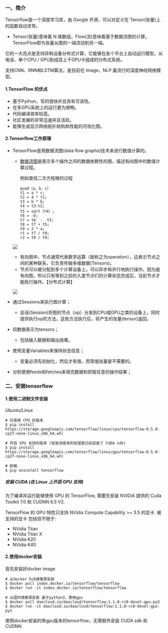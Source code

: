 ### 一、简介

Tensorflow是一个深度学习库，由 Google 开源，可以对定义在 Tensor(张量)上的函数自动求导。

- Tensor(张量)意味着 N 维数组，Flow(流)意味着基于数据流图的计算，TensorFlow即为张量从图的一端流动到另一端。

它的一大亮点是支持异构设备分布式计算，它能够在各个平台上自动运行模型，从电话、单个CPU / GPU到成百上千GPU卡组成的分布式系统。

支持CNN、RNN和LSTM算法，是目前在 Image，NLP 最流行的深度神经网络模型。

#### 1.TensorFlow 的优点

- 基于Python，写的很快并且具有可读性。
- 在多GPU系统上的运行更为顺畅。
- 代码编译效率较高。
- 社区发展的非常迅速并且活跃。
- 能够生成显示网络拓扑结构和性能的可视化图。

#### 2.Tensorflow工作原理

- TensorFlow是用数据流图(data flow graphs)技术来进行数值计算的。
  - [数据流图](https://link.jianshu.com/?t=http://bears.ece.ucsb.edu/research-info/DP/dfg.html)是表示多个操作之间的数据依赖性的图，描述有向图中的数值计算过程。

    例如查找二次方程根的过程

    ```shell
    quad（a，b，c）
    t1 = a * c; 
    t2 = 4 * t1; 
    t3 = b * b; 
    t4 = t3-t2; 
    t5 = sqrt（t4）; 
    t6 = -b; 
    t7 = t6  -  t5; 
    t8 = t7 + t5; 
    t9 = 2 * a; 
    r1 = t7 / t9; 
    r2 = t8 / t9;
    ```

  ![](http://bears.ece.ucsb.edu/research-info/DP/dfg.figure.id.1.gif)
  - 有向图中，节点通常代表数学运算（故称之为operation），边表示节点之间的某种联系，它负责传输多维数据(Tensors)。
  - 节点可以被分配到多个计算设备上，可以异步和并行地执行操作。因为是有向图，所以只有等到之前的入度节点们的计算状态完成后，当前节点才能执行操作。【分布式计算】

  ![](https://upload-images.jianshu.io/upload_images/1667471-e4a514208212aafb.png?imageMogr2/auto-orient/strip%7CimageView2/2/w/331/format/webp)

- 通过Sessions来执行图计算；
  - 会话(Session)将图的节点（op）分发到CPU或GPU之类的设备上，同时提供执行op的方法，这些方法执行后，将产生的张量(tensor)返回。

- 将数据表示为tensors；
  - 包括输入数据和输出结果。

- 使用变量Variables来保持状态信息；
  - 变量必须先初始化，然后才有值，而常值张量是不需要的。

- 分别使用feeds和fetches来填充数据和抓取任意的操作结果；



### 二、安装tensorflow

#### 1.使用二进制文件安装

Ubuntu/Linux

```shell
# 仅使用 CPU 的版本
$ pip install https://storage.googleapis.com/tensorflow/linux/cpu/tensorflow-0.5.0-cp27-none-linux_x86_64.whl

# 开启 GPU 支持的版本 (安装该版本的前提是已经安装了 CUDA sdk)
$ pip install https://storage.googleapis.com/tensorflow/linux/gpu/tensorflow-0.5.0-cp27-none-linux_x86_64.whl

# 卸载
$ pip uninstall tensorflow
```

##### 安装 CUDA (在 Linux 上开启 GPU 支持)

为了编译并运行能够使用 GPU 的 TensorFlow, 需要先安装 NVIDIA 提供的 Cuda Toolkit 7.0 和 CUDNN 6.5 V2.

TensorFlow 的 GPU 特性只支持 NVidia Compute Capability >= 3.5 的显卡. 被支持的显卡 包括但不限于:

- NVidia Titan
- NVidia Titan X
- NVidia K20
- NVidia K40



#### 2.使用docker安装

首先安装好docker image

```shell
# 从docker hub镜像源安装
$ docker pull index.docker.io/tensorflow/tensorflow
$ docker run -it index.docker.io/tensorflow/tensorflow

# 从国内镜像源安装 基于python3，使用gpu
$ docker pull daocloud.io/daocloud/tensorflow:1.1.0-rc0-devel-gpu-py3
$ docker run -it daocloud.io/daocloud/tensorflow:1.1.0-rc0-devel-gpu-py3
```

使用docker安装的带gpu版本的tensorflow，无需额外安装 CUDA sdk 和 CUDNN
